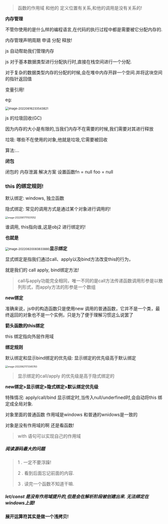 

> 函数的作用域 和他的 定义位置有关系,和他的调用是没有关系的!

**内存管理**

不管你使用的是什么样的编程语言,在代码的执行过程中都是需要被它分配内存的.

内存管理声明周期  申请 分配 释放!

js 自动帮助我们管理内存

js 对于基本数据类型进行分配执行时,直接在栈空间进行一个分配.

对于复杂的数据类型内存的分配的时候,会在堆中内存开辟一个空间.并将这块空间的指针返回值

变量引用!

eg:

<img src="C:\Users\cheng\AppData\Roaming\Typora\typora-user-images\image-20220616233543821.png" alt="image-20220616233543821" style="zoom:67%;" />

js 的垃圾回收(GC)

因为内存的大小是有限的,当我们内存不在需要的时候,我们需要对其进行释放

垃圾: 哪些不在使用的对象,他就是垃圾,它需要被回收

算法:...

**闭包**

 闭包的 内存泄漏  解决方案 设置函数fn = null foo = null

###  this 的绑定规则!

默认绑定: windows, 独立函数

隐式绑定: 常见的调用方式是通过某个对象进行调用的!

<img src="C:\Users\cheng\AppData\Roaming\Typora\typora-user-images\image-20220617111031052.png" alt="image-20220617111031052" style="zoom:50%;" />

谁调用, this指向谁,这是obj2 进行绑定的! 

**也就是**

<img src="C:\Users\cheng\AppData\Roaming\Typora\typora-user-images\image-20220620083833880.png" alt="image-20220620083833880" style="zoom:67%;" />**显示绑定**

显式绑定是指我们通过call、apply以及bind方法改变this的行为，

就是我们的 call apply, bind绑定方法!

> call与apply功能完全相同，唯一不同的是call方法传递函数调用形参是以散列形式，而apply方法的形参是一个数组

**new绑定**

准确来说，js中的构造函数只是使用new 调用的普通函数，它并不是一个类，最终返回的对象也不是一个实例，只是为了便于理解习惯这么说罢了

**箭头函数的this绑定** 

this 绑定指向外层作用域  





**绑定规则**

默认绑定和显示bind绑定的优先级: 显示绑定的优先级高于默认绑定 

<img src="C:\Users\cheng\AppData\Roaming\Typora\typora-user-images\image-20220621173345783.png" alt="image-20220621173345783" style="zoom:50%;" />



> 显示绑定的call/apply 的优先级是高于隐式绑定的

**new绑定>显示绑定>隐式绑定>默认绑定优先级**

特殊情况: apply/call/bind 显示绑定时,当传入null/underfined时,会自动将this 绑定成全局对象. 

 对象里面的普通函数 作用域是windows 和普通的wnidows是一致的

对象是没有作用域的啊 还是看函数!

> with 语句可以实现自己的作用域

##### 阅读源码最大的问题

> 1 . 一定不要浮躁!
>
> 2 . 看到后面忘记前面的内容.
>
> 3 . 读完一个函数不知道干嘛.



##### let/const 是没有作用域提升的,但是会在解析阶段被创建出来. 无法绑定在windows上面!

**展开运算符其实是做一个浅拷贝!**

